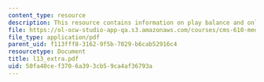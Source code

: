 ```yaml
---
content_type: resource
description: This resource contains information on play balance and online games.
file: https://ol-ocw-studio-app-qa.s3.amazonaws.com/courses/cms-610-media-industries-and-systems-spring-2006/50fa40cef3706a393cb59ca4af36793a_l13_extra.pdf
file_type: application/pdf
parent_uid: f113fff8-3162-9f5b-7029-b6cab52916c4
resourcetype: Document
title: l13_extra.pdf
uid: 50fa40ce-f370-6a39-3cb5-9ca4af36793a
---
```


